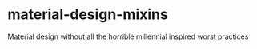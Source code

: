 # material-design-mixins
Material design without all the horrible millennial inspired worst practices
